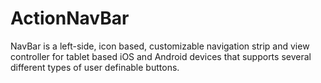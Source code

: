# ActionNavBar
NavBar is a left-side, icon based, customizable navigation strip and view controller for tablet based iOS and Android devices that supports several different types of user definable buttons.
